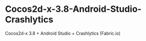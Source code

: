 # Cocos2d-x-3.8-Android-Studio-Crashlytics
Cocos2d-x 3.8 + Android Studio + Crashlytics (Fabric.io)
